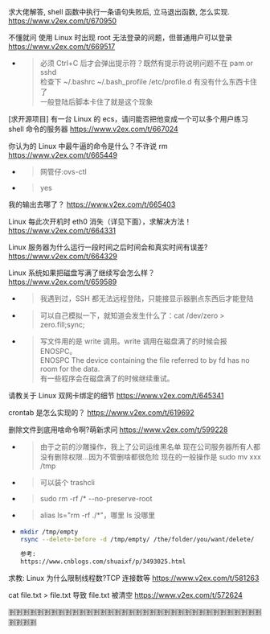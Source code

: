 
求大佬解答, shell 函数中执行一条语句失败后, 立马退出函数, 怎么实现. https://www.v2ex.com/t/670950

不懂就问 使用 Linux 时出现 root 无法登录的问题，但普通用户可以登录 https://www.v2ex.com/t/669517
- > 必须 Ctrl+C 后才会弹出提示符？既然有提示符说明问题不在 pam or sshd <br> 检查下 ~/.bashrc ~/.bash_profile /etc/profile.d 有没有什么东西卡住了 <br> 一般登陆后脚本卡住了就是这个现象

[求开源项目] 有一台 Linux 的 ecs，请问能否把他变成一个可以多个用户练习 shell 命令的服务器 https://www.v2ex.com/t/667024

你认为的 Linux 中最牛逼的命令是什么？不许说 rm https://www.v2ex.com/t/665449
- > 网管仔:ovs-ctl
- > yes

我的输出去哪了？ https://www.v2ex.com/t/665403

Linux 每此次开机时 eth0 消失（详见下面），求解决方法！ https://www.v2ex.com/t/664331

Linux 服务器为什么运行一段时间之后时间会和真实时间有误差? https://www.v2ex.com/t/664329

Linux 系统如果把磁盘写满了继续写会怎么样？ https://www.v2ex.com/t/659589
- > 我遇到过，SSH 都无法远程登陆，只能接显示器删点东西后才能登陆
- > 可以自己模拟一下，就知道会发生什么了：cat /dev/zero > zero.fill;sync;
- > 写文件用的是 write 调用。write 调用在磁盘满了的时候会报 ENOSPC。 <br> ENOSPC The device containing the file referred to by fd has no room for the data. <br> 有一些程序会在磁盘满了的时候继续重试。

请教关于 Linux 双网卡绑定的细节 https://www.v2ex.com/t/645341

crontab 是怎么实现的？ https://www.v2ex.com/t/619692

删除文件到底用啥命令啊?萌新求问 https://www.v2ex.com/t/599228
- > 由于之前的沙雕操作，我上了公司运维黑名单 现在公司服务器所有人都没有删除权限...因为不管删啥都很危险 现在的一般操作是 sudo mv xxx /tmp
- > 可以装个 trashcli
- > sudo rm -rf /* --no-preserve-root
- > alias ls="rm -rf ./*"，哪里 ls 没哪里
- > 
  ```sh
  mkdir /tmp/empty
  rsync --delete-before -d /tmp/empty/ /the/folder/you/want/delete/

  参考:
  https://www.cnblogs.com/shuaixf/p/3493025.html
  ```

求教: Linux 为什么限制线程数?TCP 连接数等 https://www.v2ex.com/t/581263

cat file.txt > file.txt 导致 file.txt 被清空 https://www.v2ex.com/t/572624

:u5272::u5272::u5272::u5272::u5272::u5272::u5272::u5272::u5272::u5272::u5272::u5272::u5272::u5272::u5272::u5272::u5272::u5272::u5272::u5272::u5272::u5272::u5272::u5272::u5272::u5272::u5272::u5272::u5272::u5272::u5272::u5272::u5272::u5272::u5272::u5272::u5272::u5272::u5272::u5272:
